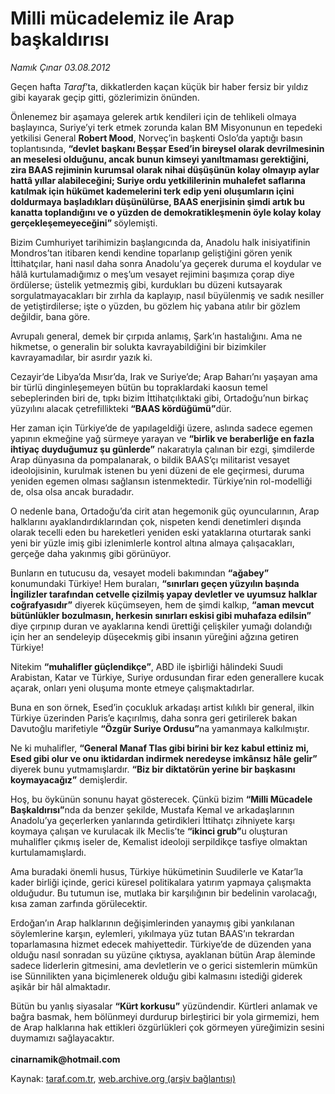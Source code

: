 # Milli mücadelemiz ile Arap başkaldırısı

*Namık Çınar 03.08.2012*

<div class="yazi"><p>Geçen hafta <i>Taraf</i>’ta, dikkatlerden kaçan küçük bir haber fersiz bir yıldız gibi kayarak geçip gitti, gözlerimizin önünden.</p>
<p>Önlenemez bir aşamaya gelerek artık kendileri için de tehlikeli olmaya başlayınca, Suriye’yi terk etmek zorunda kalan BM Misyonunun en tepedeki yetkilisi General <b>Robert Mood</b>, Norveç’in başkenti Oslo’da yaptığı basın toplantısında, <b>“devlet başkanı Beşşar Esed’in bireysel olarak devrilmesinin an meselesi olduğunu, ancak bunun kimseyi yanıltmaması gerektiğini, zira BAAS rejiminin kurumsal olarak nihai düşüşünün kolay olmayıp aylar hattâ yıllar alabileceğini; Suriye ordu yetkililerinin muhalefet saflarına katılmak için hükümet kademelerini terk edip yeni oluşumların içini doldurmaya başladıkları düşünülürse, BAAS enerjisinin şimdi artık bu kanatta toplandığını ve o yüzden de demokratikleşmenin öyle kolay kolay gerçekleşemeyeceğini” </b>söylemişti.</p>
<p>Bizim Cumhuriyet tarihimizin başlangıcında da, Anadolu halk inisiyatifinin Mondros’tan itibaren kendi kendine toparlanıp geliştiğini gören yenik İttihatçılar, hani nasıl daha sonra Anadolu’ya geçerek duruma el koydular ve hâlâ kurtulamadığımız o meş’um vesayet rejimini başımıza çorap diye ördülerse; üstelik yetmezmiş gibi, kurdukları bu düzeni kutsayarak sorgulatmayacakları bir zırhla da kaplayıp, nasıl büyülenmiş ve sadık nesiller de yetiştirdilerse; işte o yüzden, bu gözlem hiç yabana atılır bir gözlem değildir, bana göre.</p>
<p>Avrupalı general, demek bir çırpıda anlamış, Şark’ın hastalığını. Ama ne hikmetse, o generalin bir solukta kavrayabildiğini bir bizimkiler kavrayamadılar, bir asırdır yazık ki.</p>
<p>Cezayir’de Libya’da Mısır’da, Irak ve Suriye’de; Arap Baharı’nı yaşayan ama bir türlü dinginleşemeyen bütün bu topraklardaki kaosun temel sebeplerinden biri de, tıpkı bizim İttihatçılıktaki gibi, Ortadoğu’nun birkaç yüzyılını alacak çetrefillikteki <b>“BAAS kördüğümü”</b>dür.</p>
<p>Her zaman için Türkiye’de de yapılageldiği üzere, aslında sadece egemen yapının ekmeğine yağ sürmeye yarayan ve <b>“birlik ve beraberliğe en fazla ihtiyaç duyduğumuz şu günlerde”</b> nakaratıyla çalınan bir ezgi, şimdilerde Arap dünyasına da pompalanarak, o bildik BAAS’çı militarist vesayet ideolojisinin, kurulmak istenen bu yeni düzeni de ele geçirmesi, duruma yeniden egemen olması sağlansın istenmektedir. Türkiye’nin rol-modelliği de, olsa olsa ancak buradadır.</p>
<p>O nedenle bana, Ortadoğu’da cirit atan hegemonik güç oyuncularının, Arap halklarını ayaklandırdıklarından çok, nispeten kendi denetimleri dışında olarak tecelli eden bu hareketleri yeniden eski yataklarına oturtarak sanki yeni bir yüzle imiş gibi izlenimlerle kontrol altına almaya çalışacakları, gerçeğe daha yakınmış gibi görünüyor.</p>
<p>Bunların en tutucusu da, vesayet modeli bakımından <b>“ağabey”</b> konumundaki Türkiye! Hem buraları, <b>“sınırları geçen yüzyılın başında İngilizler tarafından cetvelle çizilmiş yapay devletler ve uyumsuz halklar coğrafyasıdır”</b> diyerek küçümseyen, hem de şimdi kalkıp, <b>“aman mevcut bütünlükler bozulmasın, herkesin sınırları eskisi gibi muhafaza edilsin”</b> diye çırpınıp duran ve ayaklarına kendi ürettiği çelişkiler yumağı dolandığı için her an sendeleyip düşecekmiş gibi insanın yüreğini ağzına getiren Türkiye!</p>
<p>Nitekim <b>“muhalifler güçlendikçe”</b>, ABD ile işbirliği hâlindeki Suudi Arabistan, Katar ve Türkiye, Suriye ordusundan firar eden generallere kucak açarak, onları yeni oluşuma monte etmeye çalışmaktadırlar.</p>
<p>Buna en son örnek, Esed’in çocukluk arkadaşı artist kılıklı bir general, ilkin Türkiye üzerinden Paris’e kaçırılmış, daha sonra geri getirilerek bakan Davutoğlu marifetiyle <b>“Özgür Suriye Ordusu”</b>na yamanmaya kalkılmıştır.</p>
<p>Ne ki muhalifler, <b>“General Manaf Tlas gibi birini bir kez kabul ettiniz mi, Esed gibi olur ve onu iktidardan indirmek neredeyse imkânsız hâle gelir”</b> diyerek bunu yutmamışlardır. <b>“Biz bir diktatörün yerine bir başkasını koymayacağız”</b> demişlerdir.</p>
<p>Hoş, bu öykünün sonunu hayat gösterecek. Çünkü bizim <b>“Milli Mücadele Başkaldırısı”</b>nda da benzer şekilde, Mustafa Kemal ve arkadaşlarının Anadolu’ya geçerlerken yanlarında getirdikleri İttihatçı zihniyete karşı koymaya çalışan ve kurulacak ilk Meclis’te <b>“ikinci grub”</b>u oluşturan muhalifler çıkmış iseler de, Kemalist ideoloji serpildikçe tasfiye olmaktan kurtulamamışlardı.</p>
<p>Ama buradaki önemli husus, Türkiye hükümetinin Suudilerle ve Katar’la kader birliği içinde, gerici küresel politikalara yatırım yapmaya çalışmakta olduğudur. Bu tutumun ise, mutlaka bir karşılığının bir bedelinin varolacağı, kısa zaman zarfında görülecektir.</p>
<p>Erdoğan’ın Arap halklarının değişimlerinden yanaymış gibi yankılanan söylemlerine karşın, eylemleri, yıkılmaya yüz tutan BAAS’ın tekrardan toparlamasına hizmet edecek mahiyettedir. Türkiye’de de düzenden yana olduğu nasıl sonradan su yüzüne çıktıysa, ayaklanan bütün Arap âleminde sadece liderlerin gitmesini, ama devletlerin ve o gerici sistemlerin mümkün ise Sünnilikten yana biçimlenerek olduğu gibi kalmasını istediği giderek aşikâr bir hâl almaktadır.</p>
<p>Bütün bu yanlış siyasalar <b>“Kürt korkusu”</b> yüzündendir. Kürtleri anlamak ve bağra basmak, hem bölünmeyi durdurup birleştirici bir yola girmemizi, hem de Arap halklarına hak ettikleri özgürlükleri çok görmeyen yüreğimizin sesini duymamızı sağlayacaktır.<br/><br/><b>cinarnamik@hotmail.com</b></p>
</div>

Kaynak: [taraf.com.tr](http://www.taraf.com.tr/namik-cinar/makale-milli-mucadelemiz-ile-arap-baskaldirisi.htm), [web.archive.org (arşiv bağlantısı)](http://web.archive.org/web/20130623170800/http://www.taraf.com.tr/namik-cinar/makale-milli-mucadelemiz-ile-arap-baskaldirisi.htm)

